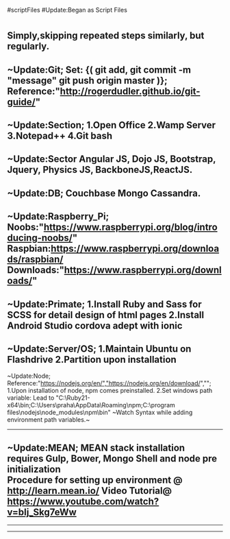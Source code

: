 #scriptFiles
#Update:Began as Script Files
#
Simply,skipping repeated steps similarly, but regularly.
--------------------------------------------------------------------------------------
~Update:Git;
		Set:
			{(
				git add,
					git commit -m "message"
						git push origin master
			)};
						Reference:"http://rogerdudler.github.io/git-guide/"
--------------------------------------------------------------------------------------
~Update:Section;
	1.Open Office
	2.Wamp Server
	3.Notepad++
	4.Git bash
--------------------------------------------------------------------------------------
~Update:Sector
				Angular JS, Dojo JS, Bootstrap, Jquery, Physics JS, BackboneJS,ReactJS.
--------------------------------------------------------------------------------------
~Update:DB;
				Couchbase Mongo Cassandra.
--------------------------------------------------------------------------------------
~Update:Raspberry_Pi; 
			Noobs:"https://www.raspberrypi.org/blog/introducing-noobs/"
		Raspbian:https://www.raspberrypi.org/downloads/raspbian/
	Downloads:"https://www.raspberrypi.org/downloads/"
--------------------------------------------------------------------------------------
~Update:Primate;
		1.Install Ruby and Sass for SCSS for detail design of html pages
		2.Install Android Studio cordova adept with ionic 
--------------------------------------------------------------------------------------
~Update:Server/OS;
			1.Maintain Ubuntu on Flashdrive
			2.Partition upon installation
--------------------------------------------------------------------------------------
~Update:Node;
			Reference:"https://nodejs.org/en/","https://nodejs.org/en/download/","";
				1.Upon installation of node, npm comes preinstalled.
				2.Set windows path variable: Lead to "C:\Ruby21-x64\bin;C:\Users\praha\AppData\Roaming\npm;C:\program files\nodejs\node_modules\npm\bin"
	~Watch Syntax while adding environment path variables.~
	
		
--------------------------------------------------------------------------------------
~Update:MEAN;
			MEAN stack installation requires Gulp, Bower, Mongo Shell and node pre initialization   
				Procedure for setting up environment @ http://learn.mean.io/
					Video Tutorial@ https://www.youtube.com/watch?v=bIj_Skg7eWw
--------------------------------------------------------------------------------------

--------------------------------------------------------------------------------------

--------------------------------------------------------------------------------------